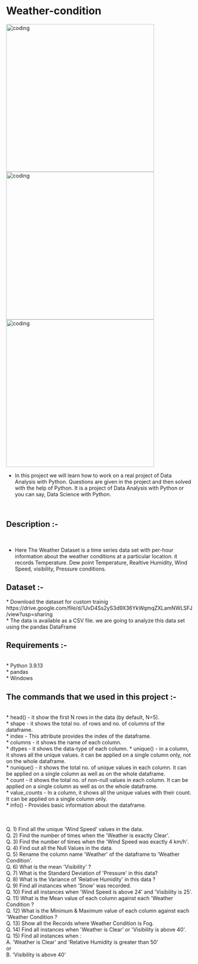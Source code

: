 # <h1> Weather-condition </h1>


<img align="center" alt="coding" width="400" src="https://mir-s3-cdn-cf.behance.net/project_modules/disp/ebc4db2235034.560a96356930d.gif">
<img align="center" alt="coding" width="400" src="https://bestanimations.com/Nature/Storms/lightning-storm-animated-gif-10.gif">
<img align="center" alt="coding" width="400" src="https://mir-s3-cdn-cf.behance.net/project_modules/disp/01d9bc30971807.563b2b13c384b.gif"><br>

* In this project we will learn how to work on a real project of Data Analysis with Python. Questions are given in the project and then solved with the help of Python. It is a project of Data Analysis with Python or you can say, Data Science with Python.
<br>
<h2>Description :-</h2><br>

* Here The Weather Dataset is a time series data set with per-hour information about the weather conditions at a particular location. it records Temperature. Dew point Temperature, Realtive Humidity, Wind Speed, visibility, Pressure conditions.

<h2>Dataset :- <br></h2>
* Download the dataset for custom trainig <br>
https://drive.google.com/file/d/1JvD4Ss2yS3d9X36YkWqmqZXLamNWLSFJ/view?usp=sharing<br>
* The data is available as a CSV file. we are going to analyze this data set using the pandas DataFrame

<br>

<h2>Requirements :-</h2><br>
* Python 3.9.13<br>
* pandas<br>
* Windows<br>

<h2>The commands that we used in this project :- </h2><br>
* head() - it show the first N rows in the data (by default, N=5).<br>
* shape - it shows the total no. of rows and no. of columns of the dataframe.<br>
* index - This attribute provides the index of the dataframe.<br>
* columns - it shows the name of each column.<br>
* dtypes - it shows the data-type of each column.<be>
* unique() - in a column, it shows all the unique values. it can be applied on a single column only, not on the whole dataframe.<br>
* nunique() - it shows the total no. of unique values in each column. it can be applied on a single column as well as on the whole dataframe.<br>
* count - it shows the total no. of non-null values in each column. It can be applied on a single column as well as on the whole dataframe.<br>
* value_counts - In a column, it shows all the unique values with their count. It can be applied on a single column only.<br>
* info() - Provides basic information about the dataframe.<br>



  <br>
  <br>
  
  
  Q. 1)  Find all the unique 'Wind Speed' values in the data.<br>
Q. 2) Find the number of times when the 'Weather is exactly Clear'.<br>
Q. 3) Find the number of times when the 'Wind Speed was exactly 4 km/h'.<br>
Q. 4) Find out all the Null Values in the data.<br>
Q. 5) Rename the column name 'Weather' of the dataframe to 'Weather Condition'.<br>
Q. 6) What is the mean 'Visibility' ?<br>
Q. 7) What is the Standard Deviation of 'Pressure'  in this data?<br>
Q. 8) What is the Variance of 'Relative Humidity' in this data ?<br>
Q. 9) Find all instances when 'Snow' was recorded.<br>
Q. 10) Find all instances when 'Wind Speed is above 24' and 'Visibility is 25'.<br>
Q. 11) What is the Mean value of each column against each 'Weather Condition ?<br>
Q. 12) What is the Minimum & Maximum value of each column against each 'Weather Condition ?<br>
Q. 13) Show all the Records where Weather Condition is Fog.<br>
Q. 14) Find all instances when 'Weather is Clear' or 'Visibility is above 40'.<br>
Q. 15) Find all instances when :<br>
A. 'Weather is Clear' and 'Relative Humidity is greater than 50'<br>
or<br>
B. 'Visibility is above 40'<br>
